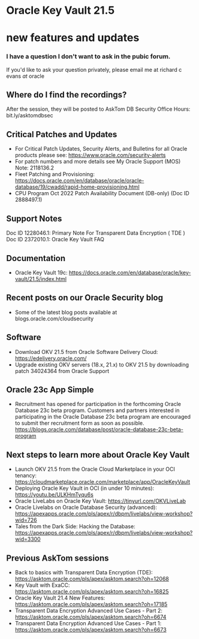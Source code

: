 # Oracle Key Vault 21.5 
# new features and updates

### I have a question I don't want to ask in the pubic forum. 

If you'd like to ask your question privately, please email me at richard c evans _at_ oracle 

## Where do I find the recordings? 

After the session, they will be posted to AskTom DB Security Office Hours: bit.ly/asktomdbsec

## Critical Patches and Updates

- For Critical Patch Updates, Security Alerts, and Bulletins for all Oracle products please see: https://www.oracle.com/security-alerts
- For patch numbers and more details see My Oracle Support (MOS) Note: 2118136.2 
- Fleet Patching and Provisioning: https://docs.oracle.com/en/database/oracle/oracle-database/19/cwadd/rapid-home-provisioning.html
- CPU Program Oct 2022 Patch Availability Document (DB-only) (Doc ID 2888497.1)	

## Support Notes

Doc ID 1228046.1: Primary Note For Transparent Data Encryption ( TDE )
Doc ID 2372010.1: Oracle Key Vault FAQ

## Documentation 

- Oracle Key Vault 19c: https://docs.oracle.com/en/database/oracle/key-vault/21.5/index.html

## Recent posts on our Oracle Security blog

- Some of the latest blog posts available at blogs.oracle.com/cloudsecurity

## Software 

- Download OKV 21.5 from Oracle Software Delivery Cloud: https://edelivery.oracle.com/
- Upgrade existing OKV servers (18.x, 21.x) to OKV 21.5 by downloading patch 34024364 from Oracle Support

## Oracle 23c App Simple

- Recruitment has opened for participation in the forthcoming Oracle Database 23c beta program. Customers and partners interested in participating in the Oracle Database 23c beta program are encouraged to submit ther recruitment form as soon as possible. https://blogs.oracle.com/database/post/oracle-database-23c-beta-program

## Next steps to learn more about Oracle Key Vault 

- Launch OKV 21.5 from the Oracle Cloud Marketplace in your OCI tenancy: https://cloudmarketplace.oracle.com/marketplace/app/OracleKeyVault
- Deploying Oracle Key Vault in OCI (in under 10 minutes): https://youtu.be/ULKHmTyqu6s
- Oracle LiveLabs on Oracle Key Vault: https://tinyurl.com/OKVLiveLab
- Oracle Livelabs on Oracle Database Security (advanced): https://apexapps.oracle.com/pls/apex/r/dbpm/livelabs/view-workshop?wid=726
- Tales from the Dark Side: Hacking the Database: https://apexapps.oracle.com/pls/apex/r/dbpm/livelabs/view-workshop?wid=3300

## Previous AskTom sessions

- Back to basics with Transparent Data Encryption (TDE): https://asktom.oracle.com/pls/apex/asktom.search?oh=12068
- Key Vault with ExaCC: https://asktom.oracle.com/pls/apex/asktom.search?oh=16825
- Oracle Key Vault 21.4 New Features: https://asktom.oracle.com/pls/apex/asktom.search?oh=17185
- Transparent Data Encryption Advanced Use Cases - Part 2: https://asktom.oracle.com/pls/apex/asktom.search?oh=6674
- Transparent Data Encryption Advanced Use Cases - Part 1: https://asktom.oracle.com/pls/apex/asktom.search?oh=6673

